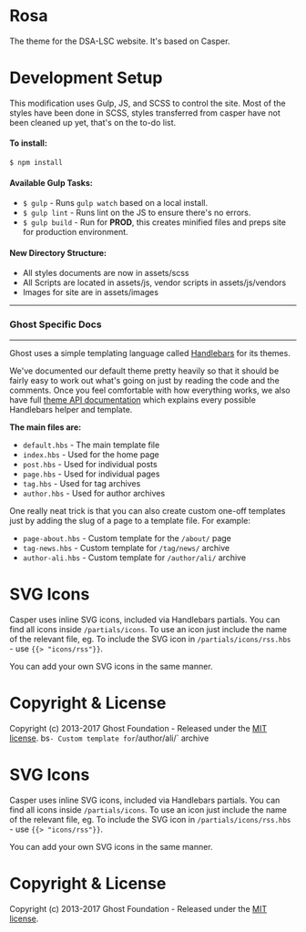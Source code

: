# Rosa

The theme for the DSA-LSC website. It's based on Casper.

# Development Setup

This modification uses Gulp, JS, and SCSS to control the site. Most of the styles have been done in SCSS, styles transferred from casper have not been cleaned up yet, that's on the to-do list.

#### To install:   

`$ npm install`

#### Available Gulp Tasks:

- `$ gulp` - Runs `gulp watch` based on a local install.    
- `$ gulp lint` - Runs lint on the JS to ensure there's no errors.
- `$ gulp build` - Run for **PROD**, this creates minified files and preps site for production environment. 

#### New Directory Structure:
- All styles documents are now in assets/scss
- All Scripts are located in assets/js, vendor scripts in assets/js/vendors
- Images for site are in assets/images
 
----
### Ghost Specific Docs
----

Ghost uses a simple templating language called [Handlebars](http://handlebarsjs.com/) for its themes.

We've documented our default theme pretty heavily so that it should be fairly easy to work out what's going on just by reading the code and the comments. Once you feel comfortable with how everything works, we also have full [theme API documentation](https://themes.ghost.org) which explains every possible Handlebars helper and template.

**The main files are:**

- `default.hbs` - The main template file
- `index.hbs` - Used for the home page
- `post.hbs` - Used for individual posts
- `page.hbs` - Used for individual pages
- `tag.hbs` - Used for tag archives
- `author.hbs` - Used for author archives

One really neat trick is that you can also create custom one-off templates just by adding the slug of a page to a template file. For example:

- `page-about.hbs` - Custom template for the `/about/` page
- `tag-news.hbs` - Custom template for `/tag/news/` archive
- `author-ali.hbs` - Custom template for `/author/ali/` archive


# SVG Icons

Casper uses inline SVG icons, included via Handlebars partials. You can find all icons inside `/partials/icons`. To use an icon just include the name of the relevant file, eg. To include the SVG icon in `/partials/icons/rss.hbs` - use `{{> "icons/rss"}}`.

You can add your own SVG icons in the same manner.


# Copyright & License

Copyright (c) 2013-2017 Ghost Foundation - Released under the [MIT license](LICENSE).
bs` - Custom template for `/author/ali/` archive


# SVG Icons

Casper uses inline SVG icons, included via Handlebars partials. You can find all icons inside `/partials/icons`. To use an icon just include the name of the relevant file, eg. To include the SVG icon in `/partials/icons/rss.hbs` - use `{{> "icons/rss"}}`.

You can add your own SVG icons in the same manner.


# Copyright & License

Copyright (c) 2013-2017 Ghost Foundation - Released under the [MIT license](LICENSE).
